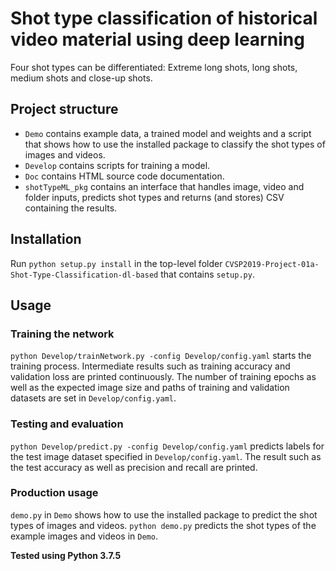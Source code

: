 # Shot type classification of historical video material using deep learning
Four shot types can be differentiated: Extreme long shots, long shots, medium shots and close-up shots.

## Project structure
* `Demo` contains example data, a trained model and weights and a script that
shows how to use the installed package to classify the shot types of images and
videos.
* `Develop` contains scripts for training a model.
* `Doc` contains HTML source code documentation.
* `shotTypeML_pkg` contains an interface  that handles image, video and folder
inputs, predicts shot types and returns (and stores) CSV containing the results.

## Installation
Run `python setup.py install` in the top-level folder
`CVSP2019-Project-01a-Shot-Type-Classification-dl-based` that contains `setup.py`.

## Usage
### Training the network
`python Develop/trainNetwork.py -config Develop/config.yaml` starts the training
process. Intermediate results such as training accuracy and validation loss are
printed continuously. The number of training epochs as well as the expected
image size and paths of training and validation datasets are set in
`Develop/config.yaml`.

### Testing and evaluation
`python Develop/predict.py -config Develop/config.yaml` predicts labels for the
test image dataset specified in `Develop/config.yaml`. The result such as the
test accuracy as well as precision and recall are printed.

### Production usage
`demo.py` in `Demo` shows how to use the installed package to predict the shot
types of images and videos.
`python demo.py` predicts the shot types of the example images and videos in
`Demo`.

**Tested using Python 3.7.5**
